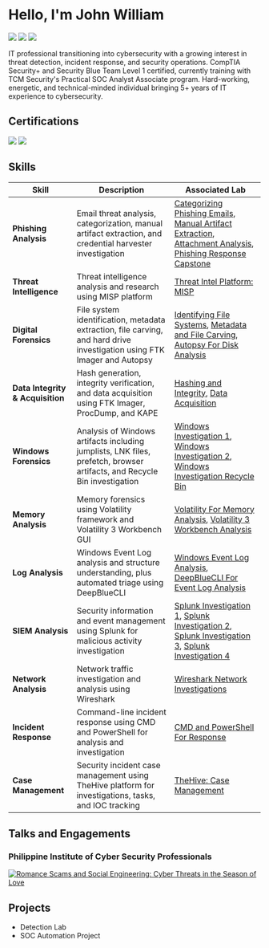 # Hello, I'm John William
<a href="https://www.linkedin.com/in/johnwilliamestacio/"><img src="https://img.shields.io/badge/-LinkedIn-0072b1?&style=for-the-badge&logo=linkedin&logoColor=white" /></a>
<a href="https://blueteamlabs.online/public/user/4b73da1f8230f5e348205b"><img src="https://img.shields.io/badge/-Blue Team Labs-35c2f1?&style=for-the-badge&logo=linkedin&logoColor=white" /></a>
<a href="https://cyberdefenders.org/p/johnwilliamestacio"><img src="https://img.shields.io/badge/-CyberDefenders-4d77ff?&style=for-the-badge&logo=linkedin&logoColor=white" /></a>

IT professional transitioning into cybersecurity with a growing interest in threat detection, incident response, and security operations. CompTIA Security+ and Security Blue Team Level 1 certified, currently training with TCM Security's Practical SOC Analyst Associate program. Hard-working, energetic, and technical-minded individual bringing 5+ years of IT experience to cybersecurity. 

## Certifications
<div>
<a href="https://drive.google.com/file/d/1RaZ-mkO4aIbHBOeSkc70aFZKRtDqdpaQ/view?usp=sharing"><img src="https://img.shields.io/badge/-Security Blue Team Level 1-1E3A8A?&style=for-the-badge&logo=shield&logoColor=white" /></a>
<a href="https://drive.google.com/file/d/1W_TVvZRIgv_tX4gzbkZrDpC5JMyC9o5c/view?usp=sharing"><img src="https://img.shields.io/badge/-CompTIA Security+-FF0000?&style=for-the-badge&logo=CompTIA&logoColor=white" /></a>

</div>

## Skills

| Skill | Description | Associated Lab |
|-------|-------------|-------------------|
| **Phishing Analysis** | Email threat analysis, categorization, manual artifact extraction, and credential harvester investigation | <a href="https://elearning.securityblue.team/public/lab-certificate/4479da06-8343-40cf-ac88-7764ccc9a1b4">Categorizing Phishing Emails</a>, <a href="https://elearning.securityblue.team/public/lab-certificate/8294af55-1801-41ba-872b-965254b017ae">Manual Artifact Extraction</a>, <a href="https://elearning.securityblue.team/public/lab-certificate/22b3f332-946a-4403-bfdc-64c255b942fb">Attachment Analysis</a>, <a href="https://elearning.securityblue.team/public/lab-certificate/8be6f5ae-b58d-467a-a960-eb9dff2f760f">Phishing Response Capstone</a> |
| **Threat Intelligence** | Threat intelligence analysis and research using MISP platform | <a href="https://elearning.securityblue.team/public/lab-certificate/5eba69c0-6f84-45f6-8ef1-5372680e3056">Threat Intel Platform: MISP</a> |
| **Digital Forensics** | File system identification, metadata extraction, file carving, and hard drive investigation using FTK Imager and Autopsy | <a href="https://elearning.securityblue.team/public/lab-certificate/5b5cf037-042c-4577-a9a9-411c69782d1d">Identifying File Systems</a>, <a href="https://elearning.securityblue.team/public/lab-certificate/5004bc58-1f7c-4892-a70e-86586accffc1">Metadata and File Carving</a>, <a href="https://elearning.securityblue.team/public/lab-certificate/1adfc9b6-efd0-40d5-9114-def27542bfb8">Autopsy For Disk Analysis</a> |
| **Data Integrity & Acquisition** | Hash generation, integrity verification, and data acquisition using FTK Imager, ProcDump, and KAPE | <a href="https://elearning.securityblue.team/public/lab-certificate/13ea26e0-e5c5-40f1-8518-d56d38326848">Hashing and Integrity</a>, <a href="https://elearning.securityblue.team/public/lab-certificate/a2e2bd45-4efe-4cf8-8146-91a14305a2f7">Data Acquisition</a> |
| **Windows Forensics** | Analysis of Windows artifacts including jumplists, LNK files, prefetch, browser artifacts, and Recycle Bin investigation | <a href="https://elearning.securityblue.team/public/lab-certificate/6fcb8972-ee4f-4aad-90a5-922d5c1590b4">Windows Investigation 1</a>, <a href="https://elearning.securityblue.team/public/lab-certificate/edbdbcba-2579-40ca-bc84-413655711e75">Windows Investigation 2</a>, <a href="https://elearning.securityblue.team/public/lab-certificate/5606434c-1149-4cab-ad22-92ad061ad98d">Windows Investigation Recycle Bin</a> |
| **Memory Analysis** | Memory forensics using Volatility framework and Volatility 3 Workbench GUI | <a href="https://elearning.securityblue.team/public/lab-certificate/b3df97aa-2245-4512-a341-46e364606789">Volatility For Memory Analysis</a>, <a href="https://elearning.securityblue.team/public/lab-certificate/1001a973-9147-4fa4-9470-fef3696ce067">Volatility 3 Workbench Analysis</a> |
| **Log Analysis** | Windows Event Log analysis and structure understanding, plus automated triage using DeepBlueCLI | <a href="https://elearning.securityblue.team/public/lab-certificate/1d52bffc-8f59-4f83-866b-7143ba694e76">Windows Event Log Analysis</a>, <a href="https://elearning.securityblue.team/public/lab-certificate/d1806327-f3d6-4a4d-ab2d-eb32f0975d9b">DeepBlueCLI For Event Log Analysis</a> |
| **SIEM Analysis** | Security information and event management using Splunk for malicious activity investigation | <a href="https://elearning.securityblue.team/public/lab-certificate/7430cc86-655c-41b0-87b7-9c620ab24b3b">Splunk Investigation 1</a>, <a href="https://elearning.securityblue.team/public/lab-certificate/80d696fc-5d34-4e08-b13e-1e5789a2ec9c">Splunk Investigation 2</a>, <a href="https://elearning.securityblue.team/public/lab-certificate/54c36713-4c5b-4071-9275-7fea7f1f1305">Splunk Investigation 3</a>, <a href="https://elearning.securityblue.team/public/lab-certificate/ec361b98-cec8-4456-b276-e71529812801">Splunk Investigation 4</a> |
| **Network Analysis** | Network traffic investigation and analysis using Wireshark | <a href="https://elearning.securityblue.team/public/lab-certificate/b88dfd0f-32f0-47ed-ad86-d9394c0016d0">Wireshark Network Investigations</a> |
| **Incident Response** | Command-line incident response using CMD and PowerShell for analysis and investigation | <a href="https://elearning.securityblue.team/public/lab-certificate/6268dcaa-3582-46e7-bf8f-713d4cd5bc9a">CMD and PowerShell For Response</a> |
| **Case Management** | Security incident case management using TheHive platform for investigations, tasks, and IOC tracking | <a href="https://elearning.securityblue.team/public/lab-certificate/4c23ba26-3e88-4eb1-9a87-14be5e68d485">TheHive: Case Management</a> |

## Talks and Engagements

### Philippine Institute of Cyber Security Professionals
[![Romance Scams and Social Engineering: Cyber Threats in the Season of Love](https://ytcards.demolab.com/?id=NuZhsMwC4uU&title=Romance+Scams+and+Social+Engineering:+Cyber+Threats+in+the+Season+of+Love&lang=en&timestamp=1750897603&background_color=%230d1117&title_color=%23ffffff&stats_color=%23dedede&max_title_lines=1&width=250&border_radius=5&duration=3791 "Romance Scams and Social Engineering: Cyber Threats in the Season of Love")](https://www.youtube.com/watch?v=NuZhsMwC4uU)

## Projects
- Detection Lab
- SOC Automation Project
